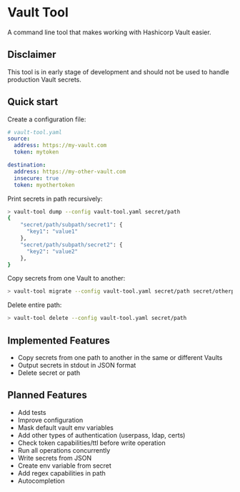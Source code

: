 # Vault Tool

A command line tool that makes working with Hashicorp Vault easier.

## Disclaimer

This tool is in early stage of development and should not be used to handle production Vault secrets.

## Quick start

Create a configuration file:

```yaml
# vault-tool.yaml
source:
  address: https://my-vault.com
  token: mytoken

destination:
  address: https://my-other-vault.com
  insecure: true
  token: myothertoken
```

Print secrets in path recursively:

```bash
> vault-tool dump --config vault-tool.yaml secret/path
{
    "secret/path/subpath/secret1": {
      "key1": "value1"
    },
    "secret/path/subpath/secret2": {
      "key2": "value2"
    },
}
```

Copy secrets from one Vault to another:

```bash
> vault-tool migrate --config vault-tool.yaml secret/path secret/otherpath
```

Delete entire path:

```bash
> vault-tool delete --config vault-tool.yaml secret/path
```

## Implemented Features

- Copy secrets from one path to another in the same or different Vaults
- Output secrets in stdout in JSON format
- Delete secret or path

## Planned Features

- Add tests
- Improve configuration
- Mask default vault env variables
- Add other types of authentication (userpass, ldap, certs)
- Check token capabilities/ttl before write operation
- Run all operations concurrently
- Write secrets from JSON
- Create env variable from secret
- Add regex capabilities in path
- Autocompletion
